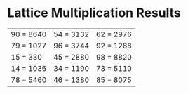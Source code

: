 # Lattice Multiplication Results

|   |   |   |
|---|---|---|
| 90 = 8640 | 54 = 3132 | 62 = 2976 |
| 79 = 1027 | 96 = 3744 | 92 = 1288 |
| 15 = 330 | 45 = 2880 | 98 = 8820 |
| 14 = 1036 | 34 = 1190 | 73 = 5110 |
| 78 = 5460 | 46 = 1380 | 85 = 8075 |
